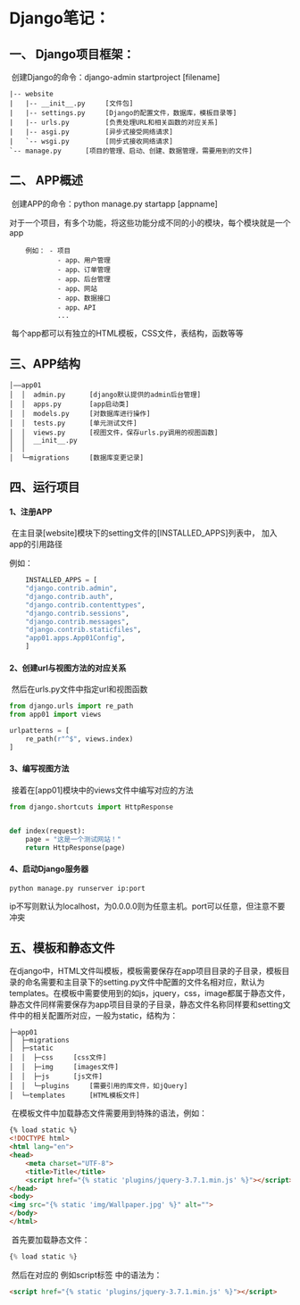 # Django笔记：



## 一、 Django项目框架：
​	创建Django的命令：django-admin startproject [filename]

```
|-- website
|   |-- __init__.py     [文件包]
|   |-- settings.py     [Django的配置文件，数据库，模板目录等]
|   |-- urls.py         [负责处理URL和相关函数的对应关系]
|   |-- asgi.py         [异步式接受网络请求]
|   `-- wsgi.py         [同步式接收网络请求]
`-- manage.py      [项目的管理、启动、创建、数据管理，需要用到的文件]
```

## 二、 APP概述
​	创建APP的命令：python manage.py startapp [appname]

​	对于一个项目，有多个功能，将这些功能分成不同的小的模块，每个模块就是一个app

```
	例如： - 项目
        	- app、用户管理
        	- app、订单管理
        	- app、后台管理
        	- app、网站
        	- app、数据接口
        	- app、API
        	...
```

​	每个app都可以有独立的HTML模板，CSS文件，表结构，函数等等

## 三、APP结构

```
│——app01
│  │  admin.py      [django默认提供的admin后台管理]
│  │  apps.py       [app启动类]
│  │  models.py     [对数据库进行操作]
│  │  tests.py      [单元测试文件]
│  │  views.py      [视图文件，保存urls.py调用的视图函数]
│  │  __init__.py
│  │
│  └─migrations     [数据库变更记录]
```

## 四、运行项目
#### 1、注册APP
​	在主目录[website]模块下的setting文件的[INSTALLED_APPS]列表中， 加入app的引用路径

例如：

```python
    INSTALLED_APPS = [
    "django.contrib.admin",
    "django.contrib.auth",
    "django.contrib.contenttypes",
    "django.contrib.sessions",
    "django.contrib.messages",
    "django.contrib.staticfiles",
    "app01.apps.App01Config",
    ]
```

#### 2、创建url与视图方法的对应关系	

​	然后在urls.py文件中指定url和视图函数

```python
from django.urls import re_path
from app01 import views

urlpatterns = [
    re_path(r"^$", views.index)
]
```

#### 3、编写视图方法	

​	接着在[app01]模块中的views文件中编写对应的方法

```python
from django.shortcuts import HttpResponse


def index(request):
    page = "这是一个测试网站！"
    return HttpResponse(page)
```

#### 4、启动Django服务器

```commandline
python manage.py runserver ip:port
```

​	ip不写则默认为localhost，为0.0.0.0则为任意主机。port可以任意，但注意不要冲突

## 五、模板和静态文件

​	在django中，HTML文件叫模板，模板需要保存在app项目目录的子目录，模板目录的命名需要和主目录下的setting.py文件中配置的文件名相对应，默认为templates。在模板中需要使用到的如js，jquery，css，image都属于静态文件，静态文件同样需要保存为app项目目录的子目录，静态文件名称同样要和setting文件中的相关配置所对应，一般为static，结构为：

```commondline
├─app01
│  ├─migrations 
│  ├─static
│  │  ├─css		[css文件]
│  │  ├─img		[images文件]
│  │  ├─js		[js文件]
│  │  └─plugins		[需要引用的库文件，如jQuery]
│  └─templates		[HTML模板文件]

```

​	在模板文件中加载静态文件需要用到特殊的语法，例如：

```html
{% load static %}
<!DOCTYPE html>
<html lang="en">
<head>
    <meta charset="UTF-8">
    <title>Title</title>
    <script href="{% static 'plugins/jquery-3.7.1.min.js' %}"></script>
</head>
<body>
<img src="{% static 'img/Wallpaper.jpg' %}" alt="">
</body>
</html>
```

​	首先要加载静态文件：

```python
{% load static %}
```

​	然后在对应的 例如script标签 中的语法为：

```html
<script href="{% static 'plugins/jquery-3.7.1.min.js' %}"></script>
```

